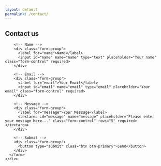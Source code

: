 ```yaml
---
layout: default
permalink: /contact/
---
```


## Contact us

<div class="row py-4">
  <div class="col-md-12">
    <div class="well well-sm">
      <form name="contact" method="POST" data-netlify="true" action="/gracias/">
        <!-- Netlify hidden field -->
        <input type="hidden" name="form-name" value="contact" />

        <!-- Name -->
        <div class="form-group">
          <label for="name">Name</label>
          <input id="name" name="name" type="text" placeholder="Your name" class="form-control" required>
        </div>

        <!-- Email -->
        <div class="form-group">
          <label for="email">Your Email</label>
          <input id="email" name="email" type="email" placeholder="Your email" class="form-control" required>
        </div>

        <!-- Message -->
        <div class="form-group">
          <label for="message">Your Message</label>
          <textarea id="message" name="message" placeholder="Please enter your message here..." class="form-control" rows="5" required></textarea>
        </div>

        <!-- Submit -->
        <div class="form-group">
          <button type="submit" class="btn btn-primary">Send</button>
        </div>
      </form>
    </div>
  </div>
</div>

